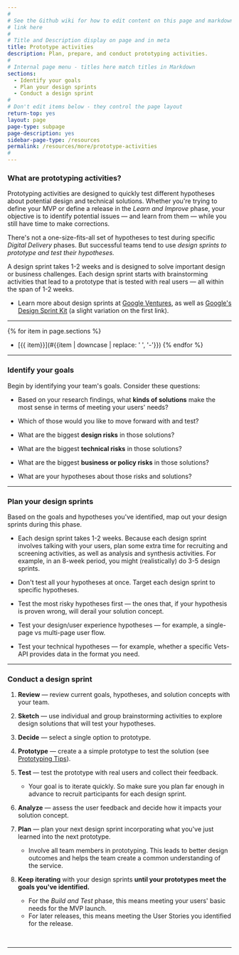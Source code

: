 ```yaml
---
#
# See the Github wiki for how to edit content on this page and markdown styles you can use:
# link here
#
# Title and Description display on page and in meta
title: Prototype activities
description: Plan, prepare, and conduct prototyping activities.
#
# Internal page menu - titles here match titles in Markdown
sections:
  - Identify your goals
  - Plan your design sprints
  - Conduct a design sprint
#
# Don't edit items below - they control the page layout
return-top: yes
layout: page
page-type: subpage
page-description: yes
sidebar-page-type: /resources
permalink: /resources/more/prototype-activities
#
---
```


### What are prototyping activities?

Prototyping activities are designed to quickly test different hypotheses about potential design and technical solutions. Whether you're trying to define your MVP or define a release in the *Learn and Improve* phase, your objective is to identify potential issues &mdash; and learn from them &mdash; while you still have time to make corrections.

There's not a one-size-fits-all set of hypotheses to test during specific *Digital Delivery* phases. But successful teams tend to use *design sprints to prototype and test their hypotheses.*

A design sprint takes 1-2 weeks and is designed to solve important design or business challenges. Each design sprint starts with brainstorming activities that lead to a prototype that is tested with real users &mdash; all within the span of 1-2 weeks.

* Learn more about design sprints at <a title="Go to google ventures" href="http://www.gv.com/sprint/" target="_blank">Google Ventures</a>, as well as <a title="Go to design sprint kit" href="https://designsprintkit.withgoogle.com" target="_blank">Google's Design Sprint Kit</a> (a slight variation on the first link).

<hr>

{% for item in page.sections %}
* [{{ item}}](#{{item | downcase | replace: ' ', '-'}})
{% endfor %}

<hr>


### Identify your goals

Begin by identifying your team's goals. Consider these questions:

* Based on your research findings, what **kinds of solutions** make the most sense in terms of meeting your users' needs?

* Which of those would you like to move forward with and test?

* What are the biggest **design risks** in those solutions?

* What are the biggest **technical risks** in those solutions?

* What are the biggest **business or policy risks** in those solutions?

* What are your hypotheses about those risks and solutions?

<hr>

### Plan your design sprints

Based on the goals and hypotheses you've identified, map out your design sprints during this phase.

* Each design sprint takes 1-2 weeks. Because each design sprint involves talking with your users, plan some extra time for recruiting and screening activities, as well as analysis and synthesis activities. For example, in an 8-week period, you might (realistically) do 3-5 design sprints.

* Don't test all your hypotheses at once. Target each design sprint to specific hypotheses.

* Test the most risky hypotheses first &mdash; the ones that, if your hypothesis is proven wrong, will derail your solution concept.

* Test your design/user experience hypotheses &mdash; for example, a single-page vs multi-page user flow.

* Test your technical hypotheses &mdash; for example, whether a specific Vets-API provides data in the format you need.

<hr>

### Conduct a design sprint

1. **Review** &mdash; review current goals, hypotheses, and solution concepts with your team.

2. **Sketch** &mdash; use individual and group brainstorming activities to explore design solutions that will test your hypotheses.

3. **Decide** &mdash; select a single option to prototype.

4. **Prototype** &mdash; create a a simple prototype to test the solution (see [Prototyping Tips]({{site.baseurl}}/resources/more/prototyping-tips)).

5. **Test** &mdash; test the prototype with real users and collect their feedback.
    * Your goal is to iterate quickly. So make sure you plan far enough in advance to recruit participants for each design sprint.

6. **Analyze** &mdash; assess the user feedback and decide how it impacts your solution concept.

7. **Plan** &mdash; plan your next design sprint incorporating what you've just learned into the next prototype.
    * Involve all team members in prototyping. This leads to better design outcomes and helps the team create a common understanding of the service.


8. **Keep iterating** with your design sprints **until your prototypes meet the goals you've identified.**
    * For the *Build and Test* phase, this means meeting your users' basic needs for the MVP launch.
    * For later releases, this means meeting the User Stories you identified for the release.


<br/>
<hr>
